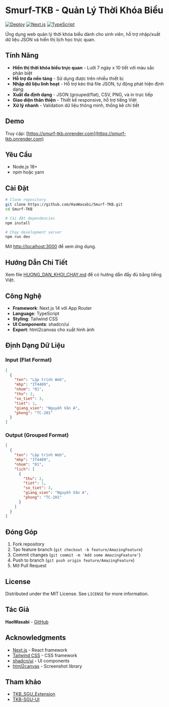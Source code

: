 # Smurf-TKB - Quản Lý Thời Khóa Biểu

[![Deploy](https://img.shields.io/badge/deploy-vercel-black)](https://smurf-tkb.onrender.com/)
[![Next.js](https://img.shields.io/badge/Next.js-14-black)](https://nextjs.org/)
[![TypeScript](https://img.shields.io/badge/TypeScript-5-blue)](https://www.typescriptlang.org/)

Ứng dụng web quản lý thời khóa biểu dành cho sinh viên, hỗ trợ nhập/xuất dữ liệu JSON và hiển thị lịch học trực quan.

## Tính Năng

- **Hiển thị thời khóa biểu trực quan** - Lưới 7 ngày x 10 tiết với màu sắc phân biệt
- **Hỗ trợ đa nền tảng** - Sử dụng được trên nhiều thiết bị
- **Nhập dữ liệu linh hoạt** - Hỗ trợ kéo thả file JSON, tự động phát hiện định dạng
- **Xuất đa định dạng** - JSON (grouped/flat), CSV, PNG, và in trực tiếp
- **Giao diện thân thiện** - Thiết kế responsive, hỗ trợ tiếng Việt
- **Xử lý nhanh** - Validation dữ liệu thông minh, thống kê chi tiết

## Demo

Truy cập: [https://smurf-tkb.onrender.com](https://smurf-tkb.onrender.com)

## Yêu Cầu

- Node.js 18+
- npm hoặc yarn

## Cài Đặt

```bash
# Clone repository
git clone https://github.com/HaoWasabi/Smurf-TKB.git
cd Smurf-TKB

# Cài đặt dependencies
npm install

# Chạy development server
npm run dev
```

Mở [http://localhost:3000](http://localhost:3000) để xem ứng dụng.

## Hướng Dẫn Chi Tiết

Xem file [HUONG_DAN_KHOI_CHAY.md](./HUONG_DAN_KHOI_CHAY.md) để có hướng dẫn đầy đủ bằng tiếng Việt.

## Công Nghệ

- **Framework**: Next.js 14 với App Router
- **Language**: TypeScript
- **Styling**: Tailwind CSS
- **UI Components**: shadcn/ui
- **Export**: html2canvas cho xuất hình ảnh

## Định Dạng Dữ Liệu

### Input (Flat Format)
```json
[
  {
    "ten": "Lập trình Web",
    "mhp": "IT4409",
    "nhom": "01",
    "thu": 2,
    "so_tiet": 3,
    "tiet": 1,
    "giang_vien": "Nguyễn Văn A",
    "phong": "TC-201"
  }
]
```

### Output (Grouped Format)
```json
[
  {
    "ten": "Lập trình Web",
    "mhp": "IT4409",
    "nhom": "01",
    "lich": [
      {
        "thu": 2,
        "tiet": 1,
        "so_tiet": 3,
        "giang_vien": "Nguyễn Văn A",
        "phong": "TC-201"
      }
    ]
  }
]
```

## Đóng Góp

1. Fork repository
2. Tạo feature branch (`git checkout -b feature/AmazingFeature`)
3. Commit changes (`git commit -m 'Add some AmazingFeature'`)
4. Push to branch (`git push origin feature/AmazingFeature`)
5. Mở Pull Request

## License

Distributed under the MIT License. See `LICENSE` for more information.

## Tác Giả

**HaoWasabi** - [GitHub](https://github.com/HaoWasabi)

## Acknowledgments

- [Next.js](https://nextjs.org/) - React framework
- [Tailwind CSS](https://tailwindcss.com/) - CSS framework
- [shadcn/ui](https://ui.shadcn.com/) - UI components
- [html2canvas](https://html2canvas.hertzen.com/) - Screenshot library

## Tham khảo
- [TKB_SGU_Extension](https://github.com/huukhuong/TKB_SGU_Extension)
- [TKB-SGU-UI](https://github.com/nguyluky/TKB-SGU-UI)